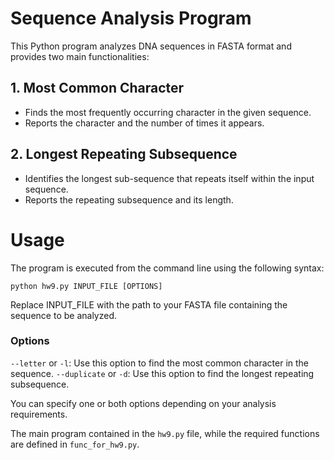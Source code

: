 # Sequence Analysis Program
This Python program analyzes DNA sequences in FASTA format and provides two main functionalities:

## 1. Most Common Character

* Finds the most frequently occurring character in the given sequence.
* Reports the character and the number of times it appears.


## 2. Longest Repeating Subsequence

* Identifies the longest sub-sequence that repeats itself within the input sequence.
* Reports the repeating subsequence and its length.

# Usage
The program is executed from the command line using the following syntax:
```
python hw9.py INPUT_FILE [OPTIONS]
```
Replace INPUT_FILE with the path to your FASTA file containing the sequence to be analyzed.

### Options

`--letter` or `-l`: Use this option to find the most common character in the sequence.
`--duplicate` or `-d`: Use this option to find the longest repeating subsequence.

You can specify one or both options depending on your analysis requirements.

The main program contained in the `hw9.py` file, while the required functions are defined in `func_for_hw9.py`.



